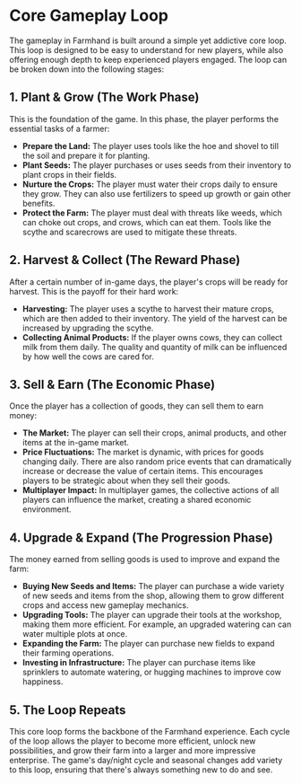 # Core Gameplay Loop

The gameplay in Farmhand is built around a simple yet addictive core loop. This loop is designed to be easy to understand for new players, while also offering enough depth to keep experienced players engaged. The loop can be broken down into the following stages:

## 1. Plant & Grow (The Work Phase)

This is the foundation of the game. In this phase, the player performs the essential tasks of a farmer:

*   **Prepare the Land:** The player uses tools like the hoe and shovel to till the soil and prepare it for planting.
*   **Plant Seeds:** The player purchases or uses seeds from their inventory to plant crops in their fields.
*   **Nurture the Crops:** The player must water their crops daily to ensure they grow. They can also use fertilizers to speed up growth or gain other benefits.
*   **Protect the Farm:** The player must deal with threats like weeds, which can choke out crops, and crows, which can eat them. Tools like the scythe and scarecrows are used to mitigate these threats.

## 2. Harvest & Collect (The Reward Phase)

After a certain number of in-game days, the player's crops will be ready for harvest. This is the payoff for their hard work:

*   **Harvesting:** The player uses a scythe to harvest their mature crops, which are then added to their inventory. The yield of the harvest can be increased by upgrading the scythe.
*   **Collecting Animal Products:** If the player owns cows, they can collect milk from them daily. The quality and quantity of milk can be influenced by how well the cows are cared for.

## 3. Sell & Earn (The Economic Phase)

Once the player has a collection of goods, they can sell them to earn money:

*   **The Market:** The player can sell their crops, animal products, and other items at the in-game market.
*   **Price Fluctuations:** The market is dynamic, with prices for goods changing daily. There are also random price events that can dramatically increase or decrease the value of certain items. This encourages players to be strategic about when they sell their goods.
*   **Multiplayer Impact:** In multiplayer games, the collective actions of all players can influence the market, creating a shared economic environment.

## 4. Upgrade & Expand (The Progression Phase)

The money earned from selling goods is used to improve and expand the farm:

*   **Buying New Seeds and Items:** The player can purchase a wide variety of new seeds and items from the shop, allowing them to grow different crops and access new gameplay mechanics.
*   **Upgrading Tools:** The player can upgrade their tools at the workshop, making them more efficient. For example, an upgraded watering can can water multiple plots at once.
*   **Expanding the Farm:** The player can purchase new fields to expand their farming operations.
*   **Investing in Infrastructure:** The player can purchase items like sprinklers to automate watering, or hugging machines to improve cow happiness.

## 5. The Loop Repeats

This core loop forms the backbone of the Farmhand experience. Each cycle of the loop allows the player to become more efficient, unlock new possibilities, and grow their farm into a larger and more impressive enterprise. The game's day/night cycle and seasonal changes add variety to this loop, ensuring that there's always something new to do and see.
